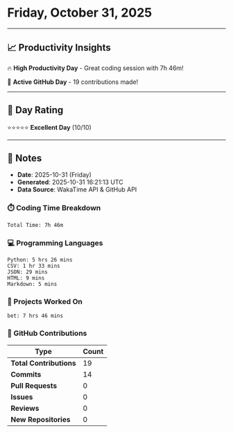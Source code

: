 # Friday, October 31, 2025

---

## 📈 Productivity Insights

🔥 **High Productivity Day** - Great coding session with 7h 46m!

🚀 **Active GitHub Day** - 19 contributions made!

---

## 🎯 Day Rating

⭐⭐⭐⭐⭐ **Excellent Day** (10/10)

---

## 📝 Notes

- **Date**: 2025-10-31 (Friday)
- **Generated**: 2025-10-31 16:21:13 UTC
- **Data Source**: WakaTime API & GitHub API


### ⏱️ Coding Time Breakdown

```
Total Time: 7h 46m
```

### 💻 Programming Languages

```
Python: 5 hrs 26 mins
CSV: 1 hr 33 mins
JSON: 29 mins
HTML: 9 mins
Markdown: 5 mins
```

### 📂 Projects Worked On

```
bet: 7 hrs 46 mins

```


### 🐙 GitHub Contributions

| Type | Count |
|------|-------|
| **Total Contributions** | 19 |
| **Commits** | 14 |
| **Pull Requests** | 0 |
| **Issues** | 0 |
| **Reviews** | 0 |
| **New Repositories** | 0 |

